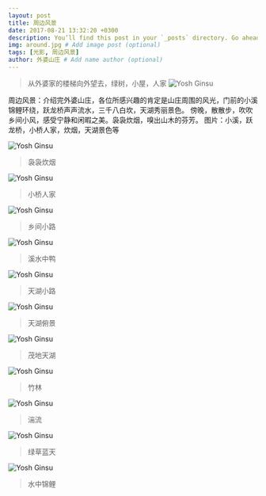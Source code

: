 ```yaml
---
layout: post
title: 周边风景
date: 2017-08-21 13:32:20 +0300
description: You’ll find this post in your `_posts` directory. Go ahead and edit it and re-build the site to see your changes. # Add post description (optional)
img: around.jpg # Add image post (optional)
tags: [光影, 周边风景]
author: 外婆山庄 # Add name author (optional)
---
```

>从外婆家的楼梯向外望去，绿树，小屋，人家
![Yosh Ginsu]({{site.baseurl}}/assets/img/around.jpg)

周边风景：介绍完外婆山庄，各位所感兴趣的肯定是山庄周围的风光，门前的小溪锦鲤环绕，跃龙桥声声流水，三千八白坎，天湖秀丽景色。
傍晚，散散步，吹吹乡间小风，感受宁静和闲暇之美。袅袅炊烟，嗅出山木的芬芳。
图片：小溪，跃龙桥，小桥人家，炊烟，天湖景色等

![Yosh Ginsu]({{site.baseurl}}/assets/img/around19.jpg)
>袅袅炊烟
>

![Yosh Ginsu]({{site.baseurl}}/assets/img/around6.jpg)
>小桥人家
>

![Yosh Ginsu]({{site.baseurl}}/assets/img/around11.jpg)
>乡间小路
>

![Yosh Ginsu]({{site.baseurl}}/assets/img/around12.jpg)
>溪水中鸭
>

![Yosh Ginsu]({{site.baseurl}}/assets/img/around16.jpg)
>天湖小路
>

![Yosh Ginsu]({{site.baseurl}}/assets/img/around18.jpg)
>天湖俯景
>

![Yosh Ginsu]({{site.baseurl}}/assets/img/around17.jpg)
>茂地天湖
>

![Yosh Ginsu]({{site.baseurl}}/assets/img/around21.jpg)
>竹林
>

![Yosh Ginsu]({{site.baseurl}}/assets/img/around24.jpg)
>湍流
>

![Yosh Ginsu]({{site.baseurl}}/assets/img/around26.jpg)
>绿草蓝天
>

![Yosh Ginsu]({{site.baseurl}}/assets/img/shanzhuang3.jpg)
>水中锦鲤
>

